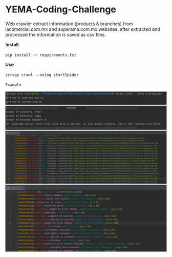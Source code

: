 # YEMA-Coding-Challenge

Web crawler extract information (products & branches) from lacomercial.com.mx and superama.com.mx websites, 
after extracted and processed the information is saved as csv files.

**Install**

`pip install -r requirements.txt`

**Use**

`scrapy crawl --nolog startSpider`

`Example`

![img.png](img.png)
![img_1.png](img_1.png)
![branches.png](branches.png)
![products.png](products.png)
